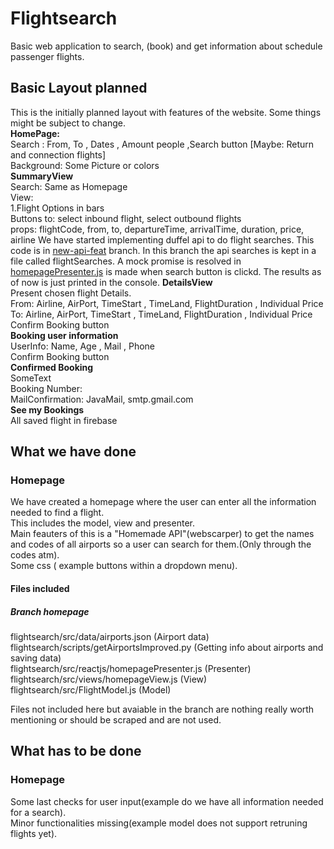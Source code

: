 # Flightsearch
Basic web application to search, (book) and get information about schedule passenger flights.  
## Basic Layout planned  
This is the initially planned layout with features of the website. Some things might be subject to change.  
**HomePage:**  
Search : From, To , Dates , Amount people ,Search button  [Maybe: Return and connection flights]   
Background: Some Picture or colors  
**SummaryView**  
Search: Same as Homepage  
View:   
1.Flight Options in bars  
Buttons to: select inbound flight, select outbound flights  
props: flightCode, from, to, departureTime, arrivalTime, duration, price, airline 
We have started implementing duffel api to do flight searches. This code is in [new-api-feat](https://gits-15.sys.kth.se/javierre/flightsearch/tree/new-api-feat) branch.
In this branch the api searches is kept in a file called flightSearches. A mock promise is resolved in [homepagePresenter.js](https://gits-15.sys.kth.se/javierre/flightsearch/blob/new-api-feat/src/reactjs/homepagePresenter.js) is made when search button is clickd. The results as of now is just printed in the console.
**DetailsView**  
Present chosen flight Details.  
From: Airline, AirPort, TimeStart , TimeLand, FlightDuration , Individual Price  
To: Airline, AirPort, TimeStart , TimeLand, FlightDuration , Individual Price  
Confirm Booking button  
**Booking user information**  
UserInfo: Name, Age , Mail , Phone  
Confirm Booking button  
**Confirmed Booking**  
SomeText  
Booking Number:  
MailConfirmation: JavaMail, smtp.gmail.com  
**See my Bookings**  
All saved flight in firebase  

## What we have done
### Homepage
We have created a homepage where the user can enter all the information needed to find a flight.  
This includes the model, view and presenter.  
Main feauters of this is a "Homemade API"(webscarper) to get the names and codes of all airports so a user can search for them.(Only through the codes atm).  
Some css ( example buttons within a dropdown menu).  
#### Files included
##### Branch homepage
flightsearch/src/data/airports.json (Airport data)  
flightsearch/scripts/getAirportsImproved.py (Getting info about airports and saving data)  
flightsearch/src/reactjs/homepagePresenter.js (Presenter)  
flightsearch/src/views/homepageView.js (View)  
flightsearch/src/FlightModel.js (Model)  

Files not included here but avaiable in the branch are nothing really worth mentioning or should be scraped and are not used.
## What has to be done
### Homepage
Some last checks for user input(example do we have all information needed for a search).  
Minor functionalities missing(example model does not support retruning flights yet).  

